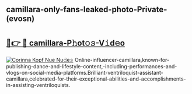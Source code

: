 ## camillara-only-fans​-leaked-photo​-Private-(evosn)


# <h2><a href="https://mediaupload.pro?title=camillara&ref=git">🔗👉 🔴 camillara-P𝚑ot𝚘𝚜-V𝚒d𝚎o</a></h2>

[![Corinna Kopf Nue Nu𝚍e𝚜](https://i.imgur.com/0qMVB7G.gif)](https://mediaupload.pro?title=camillara&ref=git)
Online-influencer-camillara,known-for-publishing-dance-and-lifestyle-content,-including-performances-and-vlogs-on-social-media-platforms.Brilliant-ventriloquist-assistant-camillara,celebrated-for-their-exceptional-abilities-and-accomplishments-in-assisting-ventriloquists.  